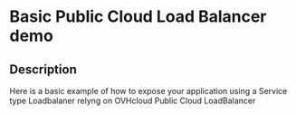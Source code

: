 # Basic Public Cloud Load Balancer demo

## Description
Here is a basic example of how to expose your application using a Service type Loadbalaner relyng on OVHcloud Public Cloud LoadBalancer
